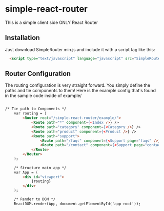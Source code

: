 # simple-react-router
This is a simple client side ONLY React Router


Installation
------------
Just download SimpleRouter.min.js and include it with a script tag like this:
```html
  <script type="text/javascript" language="javascript" src="SimpleRouter.min.js" charset="utf-8"></script>
```

Router Configuration
--------------------
The routing configuration is very straight forward. You simply define the paths and tie components to them! Here is the example config that's found in the sample code inside of example/

```html

/* Tie path to Components */
	var routing = (
		<Router root="/simple-react-router/example/">
			<Route path="*" component={<Index />} />
			<Route path="category" component={<Category />} />
			<Route path="product" component={<Product />} />
			<Route path="support">
				<Route path="/faqs" component={<Support page="faqs" />} />
				<Route path="/contact" component={<Support page="contact" />} />
 			</Route>
		</Router>
	);
	
	/* Structure main app */
	var App = ( 
		<div id="viewport">
			{routing}
		</div>
	);

	/* Render to DOM */
	ReactDOM.render(App, document.getElementById('app-root'));
```
